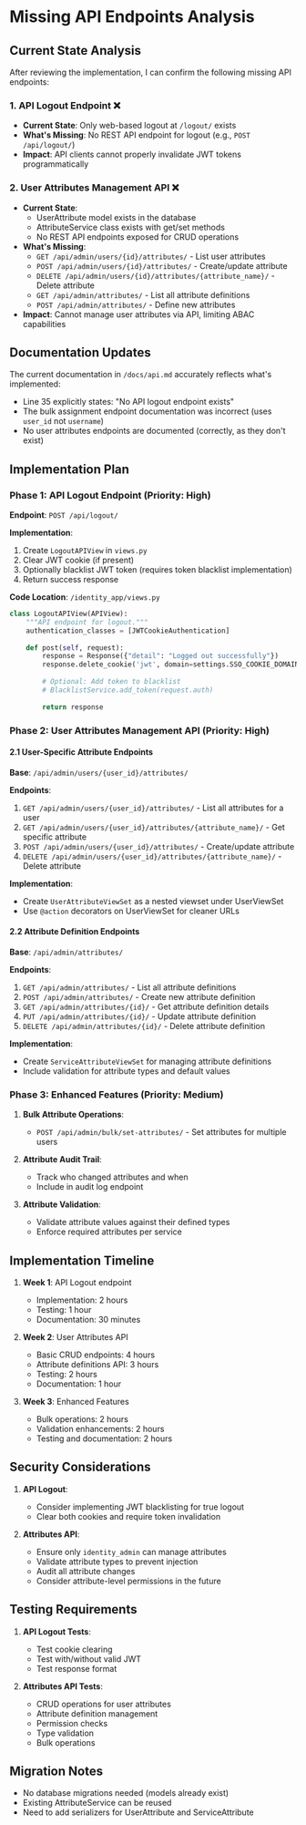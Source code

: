 # Missing API Endpoints Analysis

## Current State Analysis

After reviewing the implementation, I can confirm the following missing API endpoints:

### 1. API Logout Endpoint ❌
- **Current State**: Only web-based logout at `/logout/` exists
- **What's Missing**: No REST API endpoint for logout (e.g., `POST /api/logout/`)
- **Impact**: API clients cannot properly invalidate JWT tokens programmatically

### 2. User Attributes Management API ❌
- **Current State**: 
  - UserAttribute model exists in the database
  - AttributeService class exists with get/set methods
  - No REST API endpoints exposed for CRUD operations
- **What's Missing**:
  - `GET /api/admin/users/{id}/attributes/` - List user attributes
  - `POST /api/admin/users/{id}/attributes/` - Create/update attribute
  - `DELETE /api/admin/users/{id}/attributes/{attribute_name}/` - Delete attribute
  - `GET /api/admin/attributes/` - List all attribute definitions
  - `POST /api/admin/attributes/` - Define new attributes
- **Impact**: Cannot manage user attributes via API, limiting ABAC capabilities

## Documentation Updates

The current documentation in `/docs/api.md` accurately reflects what's implemented:
- Line 35 explicitly states: "No API logout endpoint exists"
- The bulk assignment endpoint documentation was incorrect (uses `user_id` not `username`)
- No user attributes endpoints are documented (correctly, as they don't exist)

## Implementation Plan

### Phase 1: API Logout Endpoint (Priority: High)

**Endpoint**: `POST /api/logout/`

**Implementation**:
1. Create `LogoutAPIView` in `views.py`
2. Clear JWT cookie (if present)
3. Optionally blacklist JWT token (requires token blacklist implementation)
4. Return success response

**Code Location**: `/identity_app/views.py`

```python
class LogoutAPIView(APIView):
    """API endpoint for logout."""
    authentication_classes = [JWTCookieAuthentication]
    
    def post(self, request):
        response = Response({"detail": "Logged out successfully"})
        response.delete_cookie('jwt', domain=settings.SSO_COOKIE_DOMAIN)
        
        # Optional: Add token to blacklist
        # BlacklistService.add_token(request.auth)
        
        return response
```

### Phase 2: User Attributes Management API (Priority: High)

#### 2.1 User-Specific Attribute Endpoints

**Base**: `/api/admin/users/{user_id}/attributes/`

**Endpoints**:
1. `GET /api/admin/users/{user_id}/attributes/` - List all attributes for a user
2. `GET /api/admin/users/{user_id}/attributes/{attribute_name}/` - Get specific attribute
3. `POST /api/admin/users/{user_id}/attributes/` - Create/update attribute
4. `DELETE /api/admin/users/{user_id}/attributes/{attribute_name}/` - Delete attribute

**Implementation**:
- Create `UserAttributeViewSet` as a nested viewset under UserViewSet
- Use `@action` decorators on UserViewSet for cleaner URLs

#### 2.2 Attribute Definition Endpoints

**Base**: `/api/admin/attributes/`

**Endpoints**:
1. `GET /api/admin/attributes/` - List all attribute definitions
2. `POST /api/admin/attributes/` - Create new attribute definition
3. `GET /api/admin/attributes/{id}/` - Get attribute definition details
4. `PUT /api/admin/attributes/{id}/` - Update attribute definition
5. `DELETE /api/admin/attributes/{id}/` - Delete attribute definition

**Implementation**:
- Create `ServiceAttributeViewSet` for managing attribute definitions
- Include validation for attribute types and default values

### Phase 3: Enhanced Features (Priority: Medium)

1. **Bulk Attribute Operations**:
   - `POST /api/admin/bulk/set-attributes/` - Set attributes for multiple users

2. **Attribute Audit Trail**:
   - Track who changed attributes and when
   - Include in audit log endpoint

3. **Attribute Validation**:
   - Validate attribute values against their defined types
   - Enforce required attributes per service

## Implementation Timeline

1. **Week 1**: API Logout endpoint
   - Implementation: 2 hours
   - Testing: 1 hour
   - Documentation: 30 minutes

2. **Week 2**: User Attributes API
   - Basic CRUD endpoints: 4 hours
   - Attribute definitions API: 3 hours
   - Testing: 2 hours
   - Documentation: 1 hour

3. **Week 3**: Enhanced Features
   - Bulk operations: 2 hours
   - Validation enhancements: 2 hours
   - Testing and documentation: 2 hours

## Security Considerations

1. **API Logout**:
   - Consider implementing JWT blacklisting for true logout
   - Clear both cookies and require token invalidation

2. **Attributes API**:
   - Ensure only `identity_admin` can manage attributes
   - Validate attribute types to prevent injection
   - Audit all attribute changes
   - Consider attribute-level permissions in the future

## Testing Requirements

1. **API Logout Tests**:
   - Test cookie clearing
   - Test with/without valid JWT
   - Test response format

2. **Attributes API Tests**:
   - CRUD operations for user attributes
   - Attribute definition management
   - Permission checks
   - Type validation
   - Bulk operations

## Migration Notes

- No database migrations needed (models already exist)
- Existing AttributeService can be reused
- Need to add serializers for UserAttribute and ServiceAttribute
